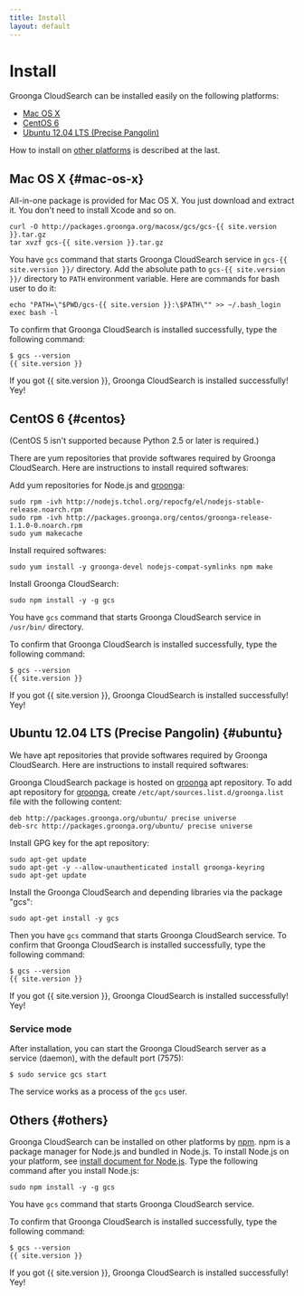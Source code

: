 ```yaml
---
title: Install
layout: default
---
```


# Install

Groonga CloudSearch can be installed easily on the following platforms:

* [Mac OS X](#mac-os-x)
* [CentOS 6](#centos)
* [Ubuntu 12.04 LTS (Precise Pangolin)](#ubuntu)

How to install on [other platforms](#others) is described at the last.

## Mac OS X {#mac-os-x}

All-in-one package is provided for Mac OS X. You just download and
extract it. You don't need to install Xcode and so on.

    curl -O http://packages.groonga.org/macosx/gcs/gcs-{{ site.version }}.tar.gz
    tar xvzf gcs-{{ site.version }}.tar.gz

You have `gcs` command that starts Groonga CloudSearch service in
`gcs-{{ site.version }}/` directory. Add the absolute path to `gcs-{{ site.version }}/`
directory to `PATH` environment variable. Here are commands for bash
user to do it:

    echo "PATH=\"$PWD/gcs-{{ site.version }}:\$PATH\"" >> ~/.bash_login
    exec bash -l

To confirm that Groonga CloudSearch is installed successfully, type
the following command:

    $ gcs --version
    {{ site.version }}

If you got {{ site.version }}, Groonga CloudSearch is installed successfully! Yey!

## CentOS 6 {#centos}

(CentOS 5 isn't supported because Python 2.5 or later is required.)

There are yum repositories that provide softwares required by Groonga
CloudSearch. Here are instructions to install required softwares:

Add yum repositories for Node.js and [groonga](../faq/#search-engine):

    sudo rpm -ivh http://nodejs.tchol.org/repocfg/el/nodejs-stable-release.noarch.rpm
    sudo rpm -ivh http://packages.groonga.org/centos/groonga-release-1.1.0-0.noarch.rpm
    sudo yum makecache

Install required softwares:

    sudo yum install -y groonga-devel nodejs-compat-symlinks npm make

Install Groonga CloudSearch:

    sudo npm install -y -g gcs

You have `gcs` command that starts Groonga CloudSearch service in
`/usr/bin/` directory.

To confirm that Groonga CloudSearch is installed successfully, type
the following command:

    $ gcs --version
    {{ site.version }}

If you got {{ site.version }}, Groonga CloudSearch is installed successfully! Yey!

## Ubuntu 12.04 LTS (Precise Pangolin) {#ubuntu}

We have apt repositories that provide softwares required by Groonga
CloudSearch. Here are instructions to install required softwares:

Groonga CloudSearch package is hosted on [groonga](../faq/#search-engine)
apt repository.
To add apt repository for [groonga](../faq/#search-engine), create
`/etc/apt/sources.list.d/groonga.list` file with the following
content:

    deb http://packages.groonga.org/ubuntu/ precise universe
    deb-src http://packages.groonga.org/ubuntu/ precise universe

Install GPG key for the apt repository:

    sudo apt-get update
    sudo apt-get -y --allow-unauthenticated install groonga-keyring
    sudo apt-get update

Install the Groonga CloudSearch and depending libraries via the package "gcs":

    sudo apt-get install -y gcs

Then you have `gcs` command that starts Groonga CloudSearch service.
To confirm that Groonga CloudSearch is installed successfully, type
the following command:

    $ gcs --version
    {{ site.version }}

If you got {{ site.version }}, Groonga CloudSearch is installed successfully! Yey!

### Service mode

After installation, you can start the Groonga CloudSearch server as a service
(daemon), with the default port (7575):

    $ sudo service gcs start

The service works as a process of the `gcs` user.

## Others {#others}

Groonga CloudSearch can be installed on other platforms by
[npm](http://npmjs.org/). npm is a package manager for Node.js and
bundled in Node.js. To install Node.js on your platform, see [install
document for Node.js](http://nodejs.org/#download). Type the following
command after you install Node.js:

    sudo npm install -y -g gcs

You have `gcs` command that starts Groonga CloudSearch service.

To confirm that Groonga CloudSearch is installed successfully, type
the following command:

    $ gcs --version
    {{ site.version }}

If you got {{ site.version }}, Groonga CloudSearch is installed successfully! Yey!
